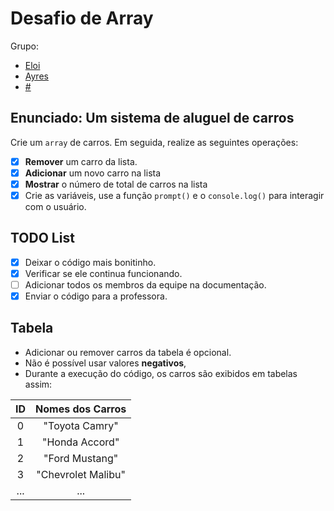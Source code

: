 # Desafio de Array

Grupo:

- [Eloi](https://github.com/Eloi-0001)
- [Ayres](https://github.com/Kacaii)
- [#](https://github.com/)

## Enunciado: Um sistema de aluguel de carros

Crie um `array` de carros. Em seguida, realize as seguintes operações:

- [x] **Remover** um carro da lista.
- [x] **Adicionar** um novo carro na lista
- [x] **Mostrar** o número de total de carros na lista
- [x] Crie as variáveis, use a função `prompt()` e o `console.log()`
      para interagir com o usuário.

## TODO List

- [x] Deixar o código mais bonitinho.
- [x] Verificar se ele continua funcionando.
- [ ] Adicionar todos os membros da equipe na documentação.
- [x] Enviar o código para a professora.

## Tabela

- Adicionar ou remover carros da tabela é opcional.
- Não é possível usar valores **negativos**,
- Durante a execução do código, os carros são exibidos em tabelas assim:

| ID  |  Nomes dos Carros  |
| :-: | :----------------: |
|  0  |   "Toyota Camry"   |
|  1  |   "Honda Accord"   |
|  2  |   "Ford Mustang"   |
|  3  | "Chevrolet Malibu" |
| ... |        ...         |

